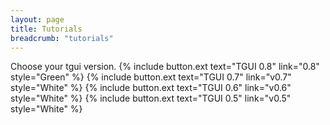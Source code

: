 ```yaml
---
layout: page
title: Tutorials
breadcrumb: "tutorials"
---
```

Choose your tgui version.
{% include button.ext text="TGUI 0.8" link="0.8" style="Green" %}
{% include button.ext text="TGUI 0.7" link="v0.7" style="White" %}
{% include button.ext text="TGUI 0.6" link="v0.6" style="White" %}
{% include button.ext text="TGUI 0.5" link="v0.5" style="White" %}
